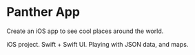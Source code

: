 # Panther App
Create an iOS app to see cool places around the world.

iOS project. Swift + Swift UI. 
Playing with JSON data, and maps.
